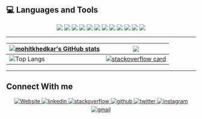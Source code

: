## 💻 Languages and Tools

<p align="center">
   <img src="https://img.shields.io/badge/c++%20-%2300599C.svg?&style=for-the-badge&logo=c%2B%2B&logoColor=white">
   <img src="https://img.shields.io/badge/python%20-%2314354C.svg?&style=for-the-badge&logo=python&logoColor=FFD43B"> 
   <img src="https://img.shields.io/badge/javascript%20-%23323330.svg?&style=for-the-badge&logo=javascript&logoColor=%23F7DF1E">
  <img src="https://img.shields.io/badge/dart%20-%2300599C.svg?&style=for-the-badge&logo=dart&logoColor=white">
   <img src="https://img.shields.io/badge/php%20-%23563D7C.svg?&style=for-the-badge&logo=php&logoColor=white"/>
   <img src="https://img.shields.io/badge/flutter%20-%2300599C.svg?&style=for-the-badge&logo=flutter&logoColor=white">   
   <img src="https://img.shields.io/badge/html5%20-%23E34F26.svg?&style=for-the-badge&logo=html5&logoColor=white">   
   <img src="https://img.shields.io/badge/css3%20-%231572B6.svg?&style=for-the-badge&logo=css3&logoColor=white">  
   <img src="https://img.shields.io/badge/bootstrap%20-%23563D7C.svg?&style=for-the-badge&logo=bootstrap&logoColor=white">   
   <img src="https://img.shields.io/badge/mysql%20-%2300599C.svg?&style=for-the-badge&logo=mysql&logoColor=white">   
   <img src="https://img.shields.io/badge/mongodb%20-%2320232a.svg?&style=for-the-badge&logo=mongodb&logoColor=3FA037">   
   <img src="https://img.shields.io/badge/git%20-%23F05033.svg?&style=for-the-badge&logo=git&logoColor=white"/>  
     
</p>

---
|<a href="http://www.github.com/mohitkhedkar"><img src="https://github-readme-stats.vercel.app/api?username=mohitkhedkar&show_icons=true&title_color=00AEFF&icon_color=2DDE98&text_color=FFFFFF&bg_color=050F2C" alt="mohitkhedkar's GitHub stats" /></a> | <a href="http://www.github.com/mohitkhedkar"><img src="https://github-readme-streak-stats.herokuapp.com/?user=mohitkhedkar&stroke=ffffff&background=050F2C&ring=00AEFF&fire=00AEFF&currStreakNum=2DDE98&currStreakLabel=2DDE98&sideNums=2DDE98&sideLabels=ffffff&dates=ffffff&hide_border=true" /></a> |
| ---------------------------------------------------------------------------------------------------------------------- | -------------------------------------------------------------------------------- | 
| ![Top Langs](https://github-readme-stats.vercel.app/api/top-langs/?username=mohitkhedkar&style=for-the-badge&layout=compact&langs_count=10&title_color=00AEFF&icon_color=2DDE98&text_color=FFFFFF&bg_color=050F2C) | [![stackoverflow card](https://readme-components.vercel.app/api?component=stackoverflow&stackoverflowid=14565813&fill=050F2C&textfill=ffffff&titlefill=00AEFF)](https://stackoverflow.com/users/14565813/mohit-khedkar)|



<!-- | ![](https://github-readme-stats.vercel.app/api?username=mohitkhedkar&count_private=true&show_icons=true)               | <img src="https://github-readme-streak-stats.herokuapp.com/?user=mohitkhedkar"/> | 
title_color: "00AEFF", icon_color: "2DDE98", text_color: "FFFFFF", bg_color: "050F2C",
<!-- | ---------------------------------------------------------------------------------------------------------------------- | -------------------------------------------------------------------------------- | -->

---

 
<!-- ![visitors](https://visitor-badge.laobi.icu/badge?page_id=mohitkhedkar.visitor-badge)  ![GitHub stars](https://img.shields.io/github/stars/mohitkhedkar/mohitkhedkar?style=social)   -->


## Connect With me

<div align="center">
 <a href="github.com/mohitkhedkar" target="_blank">
<img src=https://img.shields.io/badge/website-%2324292e.svg?&style=for-the-badge&logo=globe&logoColor=white alt=Website style="margin-bottom: 5px;" />
</a>
 <a href="https://www.linkedin.com/in/mohitkhedkar/" target="_blank">
<img src=https://img.shields.io/badge/linkedin-%231E77B5.svg?&style=for-the-badge&logo=linkedin&logoColor=white alt=linkedin style="margin-bottom: 5px;" />
</a>
 <a href="https://stackoverflow.com/users/14565813/mohit-khedkar" target="_blank">
<img src=https://img.shields.io/badge/stackoverflow-%23F28032.svg?&style=for-the-badge&logo=stackoverflow&logoColor=white alt=stackoverflow style="margin-bottom: 5px;" />
</a>
<a href="https://github.com/mohitkhedkar" target="_blank">
<img src=https://img.shields.io/badge/github-%2324292e.svg?&style=for-the-badge&logo=github&logoColor=white alt=github style="margin-bottom: 5px;" />
</a>
<a href="https://twitter.com/mohit_khedkar" target="_blank">
<img src=https://img.shields.io/badge/twitter-%2300acee.svg?&style=for-the-badge&logo=twitter&logoColor=white alt=twitter style="margin-bottom: 5px;" />
</a>

<a href="https://instagram.com/mohitkhedkar/" target="_blank">
<img src=https://img.shields.io/badge/instagram-%23E34F26.svg?&style=for-the-badge&logo=instagram&logoColor=white alt=instagram style="margin-bottom: 5px;" />
</a> 
 <a href="mailto:mohitkhedkar521@gmail.com" target="_blank">
<img src=https://img.shields.io/badge/gmail-%23000000.svg?&style=for-the-badge&logo=gmail&logoColor=white alt=gmail style="margin-bottom: 5px;" />
</a>
</div>
